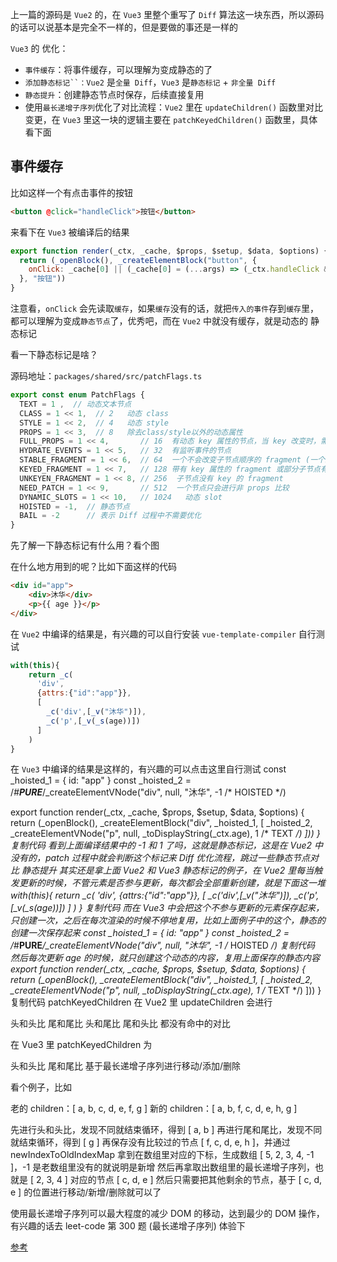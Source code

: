 
上一篇的源码是 `Vue2` 的，在 `Vue3` 里整个重写了 `Diff` 算法这一块东西，所以源码的话可以说基本是完全不一样的，但是要做的事还是一样的

 `Vue3` 的 优化：

- `事件缓存`：将事件缓存，可以理解为变成静态的了
- `添加静态标记``：Vue2` 是`全量 Diff`，`Vue3` 是`静态标记` + `非全量 Diff`
- `静态提升`：创建静态节点时保存，后续直接复用
- 使用`最长递增子序列`优化了对比流程：`Vue2` 里在 `updateChildren()` 函数里对比变更，在 `Vue3` 里这一块的逻辑主要在 `patchKeyedChildren()` 函数里，具体看下面

## 事件缓存

比如这样一个有点击事件的按钮
```html
<button @click="handleClick">按钮</button>
```

来看下在 `Vue3` 被编译后的结果
```js
export function render(_ctx, _cache, $props, $setup, $data, $options) {
  return (_openBlock(), _createElementBlock("button", {
    onClick: _cache[0] || (_cache[0] = (...args) => (_ctx.handleClick && _ctx.handleClick(...args)))
  }, "按钮"))
}
```

注意看，`onClick` 会先读取`缓存`，如果`缓存`没有的话，就把`传入的事件`存到`缓存`里，都可以理解为变成`静态节点`了，优秀吧，而在 `Vue2` 中就没有缓存，就是动态的
静态标记

看一下静态标记是啥？

源码地址：`packages/shared/src/patchFlags.ts`

```js
export const enum PatchFlags {
  TEXT = 1 ,  // 动态文本节点
  CLASS = 1 << 1,  // 2   动态 class
  STYLE = 1 << 2,  // 4   动态 style
  PROPS = 1 << 3,  // 8   除去class/style以外的动态属性
  FULL_PROPS = 1 << 4,       // 16  有动态 key 属性的节点，当 key 改变时，需进行完整的 diff 比较
  HYDRATE_EVENTS = 1 << 5,   // 32  有监听事件的节点
  STABLE_FRAGMENT = 1 << 6,  // 64  一个不会改变子节点顺序的 fragment (一个组件内多个根元素就会用 fragment 包裹)
  KEYED_FRAGMENT = 1 << 7,   // 128 带有 key 属性的 fragment 或部分子节点有 key
  UNKEYEN_FRAGMENT = 1 << 8, // 256  子节点没有 key 的 fragment
  NEED_PATCH = 1 << 9,       // 512  一个节点只会进行非 props 比较
  DYNAMIC_SLOTS = 1 << 10,   // 1024   动态 slot
  HOISTED = -1,  // 静态节点 
  BAIL = -2      // 表示 Diff 过程中不需要优化
}
```

先了解一下静态标记有什么用？看个图

在什么地方用到的呢？比如下面这样的代码
```html
<div id="app">
    <div>沐华</div>
    <p>{{ age }}</p>
</div>
```

在 `Vue2` 中编译的结果是，有兴趣的可以自行安装 `vue-template-compiler` 自行测试
```js
with(this){
    return _c(
      'div',
      {attrs:{"id":"app"}},
      [ 
        _c('div',[_v("沐华")]),
        _c('p',[_v(_s(age))])
      ]
    )
}
```
在 `Vue3` 中编译的结果是这样的，有兴趣的可以点击这里自行测试
const _hoisted_1 = { id: "app" }
const _hoisted_2 = /*#__PURE__*/_createElementVNode("div", null, "沐华", -1 /* HOISTED */)

export function render(_ctx, _cache, $props, $setup, $data, $options) {
  return (_openBlock(), _createElementBlock("div", _hoisted_1, [
    _hoisted_2,
    _createElementVNode("p", null, _toDisplayString(_ctx.age), 1 /* TEXT */)
  ]))
}
复制代码
看到上面编译结果中的 -1 和 1 了吗，这就是静态标记，这是在 Vue2 中没有的，patch 过程中就会判断这个标记来 Diff 优化流程，跳过一些静态节点对比
静态提升
其实还是拿上面 Vue2 和 Vue3 静态标记的例子，在 Vue2 里每当触发更新的时候，不管元素是否参与更新，每次都会全部重新创建，就是下面这一堆
with(this){
    return _c(
      'div',
      {attrs:{"id":"app"}},
      [ 
        _c('div',[_v("沐华")]),
        _c('p',[_v(_s(age))])
      ]
    )
}
复制代码
而在 Vue3 中会把这个不参与更新的元素保存起来，只创建一次，之后在每次渲染的时候不停地复用，比如上面例子中的这个，静态的创建一次保存起来
const _hoisted_1 = { id: "app" }
const _hoisted_2 = /*#__PURE__*/_createElementVNode("div", null, "沐华", -1 /* HOISTED */)
复制代码
然后每次更新 age 的时候，就只创建这个动态的内容，复用上面保存的静态内容
export function render(_ctx, _cache, $props, $setup, $data, $options) {
  return (_openBlock(), _createElementBlock("div", _hoisted_1, [
    _hoisted_2,
    _createElementVNode("p", null, _toDisplayString(_ctx.age), 1 /* TEXT */)
  ]))
}
复制代码
patchKeyedChildren
在 Vue2 里 updateChildren 会进行

头和头比
尾和尾比
头和尾比
尾和头比
都没有命中的对比

在 Vue3 里 patchKeyedChildren 为

头和头比
尾和尾比
基于最长递增子序列进行移动/添加/删除

看个例子，比如

老的 children：[ a, b, c, d, e, f, g ]
新的 children：[ a, b, f, c, d, e, h, g ]


先进行头和头比，发现不同就结束循环，得到 [ a, b ]
再进行尾和尾比，发现不同就结束循环，得到 [ g ]
再保存没有比较过的节点 [ f, c, d, e, h ]，并通过 newIndexToOldIndexMap 拿到在数组里对应的下标，生成数组 [ 5, 2, 3, 4, -1 ]，-1 是老数组里没有的就说明是新增
然后再拿取出数组里的最长递增子序列，也就是 [ 2, 3, 4 ] 对应的节点 [ c, d, e ]
然后只需要把其他剩余的节点，基于 [ c, d, e ] 的位置进行移动/新增/删除就可以了

使用最长递增子序列可以最大程度的减少 DOM 的移动，达到最少的 DOM 操作，有兴趣的话去 leet-code 第 300 题 (最长递增子序列) 体验下

[参考](https://juejin.cn/post/7010594233253888013)
